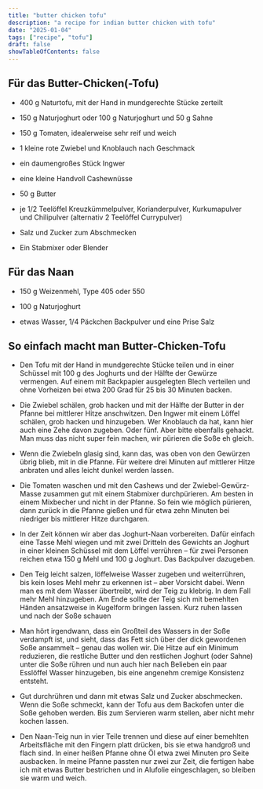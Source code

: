 ```yaml
---
title: "butter chicken tofu"
description: "a recipe for indian butter chicken with tofu"
date: "2025-01-04"
tags: ["recipe", "tofu"]
draft: false
showTableOfContents: false
---
```


## Für das Butter-Chicken(-Tofu)

- 400 g Naturtofu, mit der Hand in mundgerechte Stücke zerteilt

- 150 g Naturjoghurt oder 100 g Naturjoghurt und 50 g Sahne

- 150 g Tomaten, idealerweise sehr reif und weich

- 1 kleine rote Zwiebel und Knoblauch nach Geschmack

- ein daumengroßes Stück Ingwer

- eine kleine Handvoll Cashewnüsse

- 50 g Butter

- je 1/2 Teelöffel Kreuzkümmelpulver, Korianderpulver, Kurkumapulver und Chilipulver (alternativ 2 Teelöffel Currypulver)

- Salz und Zucker zum Abschmecken

- Ein Stabmixer oder Blender

## Für das Naan

- 150 g Weizenmehl, Type 405 oder 550

- 100 g Naturjoghurt

- etwas Wasser, 1/4 Päckchen Backpulver und eine Prise Salz

## So einfach macht man Butter-Chicken-Tofu

- Den Tofu mit der Hand in mundgerechte Stücke teilen und in einer Schüssel mit 100 g des Joghurts und der Hälfte der Gewürze vermengen. Auf einem mit Backpapier ausgelegten Blech verteilen und ohne Vorheizen bei etwa 200 Grad für 25 bis 30 Minuten backen.

- Die Zwiebel schälen, grob hacken und mit der Hälfte der Butter in der Pfanne bei mittlerer Hitze anschwitzen. Den Ingwer mit einem Löffel schälen, grob hacken und hinzugeben. Wer Knoblauch da hat, kann hier auch eine Zehe davon zugeben. Oder fünf. Aber bitte ebenfalls gehackt. Man muss das nicht super fein machen, wir pürieren die Soße eh gleich.

- Wenn die Zwiebeln glasig sind, kann das, was oben von den Gewürzen übrig blieb, mit in die Pfanne. Für weitere drei Minuten auf mittlerer Hitze anbraten und alles leicht dunkel werden lassen.

- Die Tomaten waschen und mit den Cashews und der Zwiebel-Gewürz-Masse zusammen gut mit einem Stabmixer durchpürieren. Am besten in einem Mixbecher und nicht in der Pfanne. So fein wie möglich pürieren, dann zurück in die Pfanne gießen und für etwa zehn Minuten bei niedriger bis mittlerer Hitze durchgaren.

- In der Zeit können wir aber das Joghurt-Naan vorbereiten. Dafür einfach eine Tasse Mehl wiegen und mit zwei Dritteln des Gewichts an Joghurt in einer kleinen Schüssel mit dem Löffel verrühren – für zwei Personen reichen etwa 150 g Mehl und 100 g Joghurt. Das Backpulver dazugeben.

- Den Teig leicht salzen, löffelweise Wasser zugeben und weiterrühren, bis kein loses Mehl mehr zu erkennen ist – aber Vorsicht dabei. Wenn man es mit dem Wasser übertreibt, wird der Teig zu klebrig. In dem Fall mehr Mehl hinzugeben. Am Ende sollte der Teig sich mit bemehlten Händen ansatzweise in Kugelform bringen lassen. Kurz ruhen lassen und nach der Soße schauen

- Man hört irgendwann, dass ein Großteil des Wassers in der Soße verdampft ist, und sieht, dass das Fett sich über der dick gewordenen Soße ansammelt – genau das wollen wir. Die Hitze auf ein Minimum reduzieren, die restliche Butter und den restlichen Joghurt (oder Sahne) unter die Soße rühren und nun auch hier nach Belieben ein paar Esslöffel Wasser hinzugeben, bis eine angenehm cremige Konsistenz entsteht.

- Gut durchrühren und dann mit etwas Salz und Zucker abschmecken. Wenn die Soße schmeckt, kann der Tofu aus dem Backofen unter die Soße gehoben werden. Bis zum Servieren warm stellen, aber nicht mehr kochen lassen.

- Den Naan-Teig nun in vier Teile trennen und diese auf einer bemehlten Arbeitsfläche mit den Fingern platt drücken, bis sie etwa handgroß und flach sind. In einer heißen Pfanne ohne Öl etwa zwei Minuten pro Seite ausbacken. In meine Pfanne passten nur zwei zur Zeit, die fertigen habe ich mit etwas Butter bestrichen und in Alufolie eingeschlagen, so bleiben sie warm und weich.
